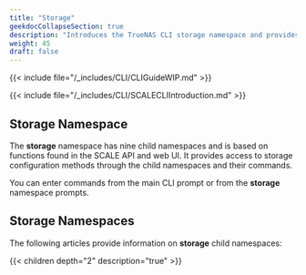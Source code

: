 ```yaml
---
title: "Storage"
geekdocCollapseSection: true
description: "Introduces the TrueNAS CLI storage namespace and provides access to  child namespaces and commands including dataset, disk, enclosure, filesystem, pool, resilver, scrub, snapshot, and vmware." 
weight: 45
draft: false
---
```


{{< include file="/_includes/CLI/CLIGuideWIP.md" >}}

{{< include file="/_includes/CLI/SCALECLIIntroduction.md" >}}

## Storage Namespace

The **storage** namespace has nine child namespaces and is based on functions found in the SCALE API and web UI. 
It provides access to storage configuration methods through the child namespaces and their commands.

You can enter commands from the main CLI prompt or from the **storage** namespace prompts.

## Storage Namespaces
The following articles provide information on **storage** child namespaces:

{{< children depth="2" description="true" >}}
